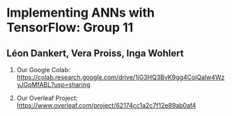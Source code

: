 # Implementing ANNs with TensorFlow: Group 11
## Léon Dankert, Vera Proiss, Inga Wohlert

1. Our Google Colab: https://colab.research.google.com/drive/1jG3HQ3BvK9gg4CoiQalw4WzyJGpMfABL?usp=sharing

2. Our Overleaf Project: https://www.overleaf.com/project/62174cc1a2c7f12e89ab0af4
